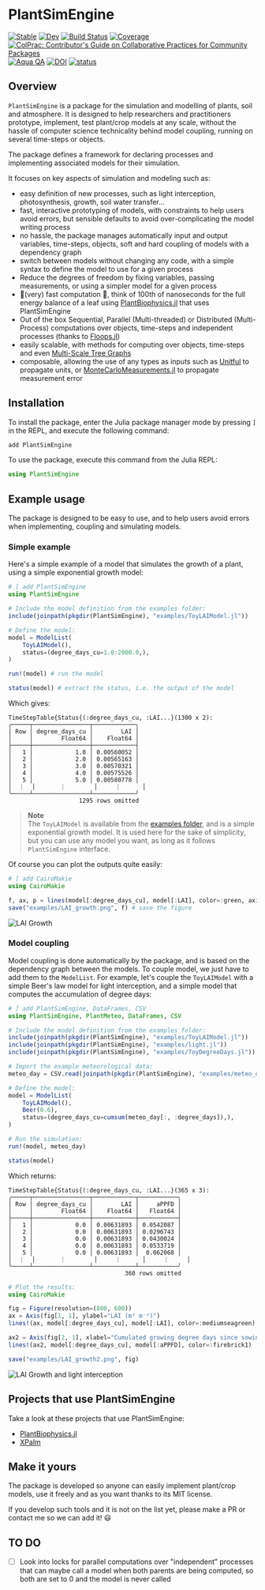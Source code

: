 # PlantSimEngine

[![Stable](https://img.shields.io/badge/docs-stable-blue.svg)](https://VEZY.github.io/PlantSimEngine.jl/stable)
[![Dev](https://img.shields.io/badge/docs-dev-blue.svg)](https://VEZY.github.io/PlantSimEngine.jl/dev)
[![Build Status](https://github.com/VEZY/PlantSimEngine.jl/actions/workflows/CI.yml/badge.svg?branch=main)](https://github.com/VEZY/PlantSimEngine.jl/actions/workflows/CI.yml?query=branch%3Amain)
[![Coverage](https://codecov.io/gh/VEZY/PlantSimEngine.jl/branch/main/graph/badge.svg)](https://codecov.io/gh/VEZY/PlantSimEngine.jl)
[![ColPrac: Contributor's Guide on Collaborative Practices for Community Packages](https://img.shields.io/badge/ColPrac-Contributor's%20Guide-blueviolet)](https://github.com/SciML/ColPrac)
[![Aqua QA](https://raw.githubusercontent.com/JuliaTesting/Aqua.jl/master/badge.svg)](https://github.com/JuliaTesting/Aqua.jl)
[![DOI](https://zenodo.org/badge/571659510.svg)](https://zenodo.org/badge/latestdoi/571659510)
[![status](https://joss.theoj.org/papers/137e3e6c2ddc349bec39e06bb04e4e09/status.svg)](https://joss.theoj.org/papers/137e3e6c2ddc349bec39e06bb04e4e09)


## Overview

`PlantSimEngine` is a package for the simulation and modelling of plants, soil and atmosphere. It is designed to help researchers and practitioners prototype, implement, test plant/crop models at any scale, without the hassle of computer science technicality behind model coupling, running on several time-steps or objects.

The package defines a framework for declaring processes and implementing associated models for their simulation. 

It focuses on key aspects of simulation and modeling such as: 

- easy definition of new processes, such as light interception, photosynthesis, growth, soil water transfer...
- fast, interactive prototyping of models, with constraints to help users avoid errors, but sensible defaults to avoid over-complicating the model writing process
- no hassle, the package manages automatically input and output variables, time-steps, objects, soft and hard coupling of models with a dependency graph
- switch between models without changing any code, with a simple syntax to define the model to use for a given process
- Reduce the degrees of freedom by fixing variables, passing measurements, or using a simpler model for a given process
- 🚀(very) fast computation 🚀, think of 100th of nanoseconds for the full energy balance of a leaf using [PlantBiophysics.jl](https://github.com/VEZY/PlantBiophysics.jl) that uses PlantSimEngine
- Out of the box Sequential, Parallel (Multi-threaded) or Distributed (Multi-Process) computations over objects, time-steps and independent processes (thanks to [Floops.jl](https://juliafolds.github.io/FLoops.jl/stable/))
- easily scalable, with methods for computing over objects, time-steps and even [Multi-Scale Tree Graphs](https://github.com/VEZY/MultiScaleTreeGraph.jl)
- composable, allowing the use of any types as inputs such as [Unitful](https://github.com/PainterQubits/Unitful.jl) to propagate units, or [MonteCarloMeasurements.jl](https://github.com/baggepinnen/MonteCarloMeasurements.jl) to propagate measurement error

## Installation

To install the package, enter the Julia package manager mode by pressing `]` in the REPL, and execute the following command:

```julia
add PlantSimEngine
```

To use the package, execute this command from the Julia REPL:

```julia
using PlantSimEngine
```

## Example usage

The package is designed to be easy to use, and to help users avoid errors when implementing, coupling and simulating models.

### Simple example 

Here's a simple example of a model that simulates the growth of a plant, using a simple exponential growth model:

```julia
# ] add PlantSimEngine
using PlantSimEngine

# Include the model definition from the examples folder:
include(joinpath(pkgdir(PlantSimEngine), "examples/ToyLAIModel.jl"))

# Define the model:
model = ModelList(
    ToyLAIModel(),
    status=(degree_days_cu=1.0:2000.0,),
)

run!(model) # run the model

status(model) # extract the status, i.e. the output of the model
```

Which gives:

```
TimeStepTable{Status{(:degree_days_cu, :LAI...}(1300 x 2):
╭─────┬────────────────┬────────────╮
│ Row │ degree_days_cu │        LAI │
│     │        Float64 │    Float64 │
├─────┼────────────────┼────────────┤
│   1 │            1.0 │ 0.00560052 │
│   2 │            2.0 │ 0.00565163 │
│   3 │            3.0 │ 0.00570321 │
│   4 │            4.0 │ 0.00575526 │
│   5 │            5.0 │ 0.00580778 │
│  ⋮  │       ⋮        │     ⋮      │
╰─────┴────────────────┴────────────╯
                    1295 rows omitted
```

> **Note**  
> The `ToyLAIModel` is available from the [examples folder](./examples/ToyLAIModel.jl), and is a simple exponential growth model. It is used here for the sake of simplicity, but you can use any model you want, as long as it follows `PlantSimEngine` interface.

Of course you can plot the outputs quite easily:

```julia
# ] add CairoMakie
using CairoMakie

f, ax, p = lines(model[:degree_days_cu], model[:LAI], color=:green, axis=(ylabel="LAI (m² m⁻²)", xlabel="Cumulated growing degree days since sowing (°C)"))
save("examples/LAI_growth.png", f) # save the figure
```

![LAI Growth](examples/LAI_growth.png)

### Model coupling

Model coupling is done automatically by the package, and is based on the dependency graph between the models. To couple model, we just have to add them to the `ModelList`. For example, let's couple the `ToyLAIModel` with a simple Beer's law model for light interception, and a simple model that computes the accumulation of degree days:

```julia
# ] add PlantSimEngine, DataFrames, CSV
using PlantSimEngine, PlantMeteo, DataFrames, CSV

# Include the model definition from the examples folder:
include(joinpath(pkgdir(PlantSimEngine), "examples/ToyLAIModel.jl"))
include(joinpath(pkgdir(PlantSimEngine), "examples/light.jl"))
include(joinpath(pkgdir(PlantSimEngine), "examples/ToyDegreeDays.jl"))

# Import the example meteorological data:
meteo_day = CSV.read(joinpath(pkgdir(PlantSimEngine), "examples/meteo_day.csv"), DataFrame, header=18)

# Define the model:
model = ModelList(
    ToyLAIModel(),
    Beer(0.6),
    status=(degree_days_cu=cumsum(meteo_day[:, :degree_days]),),
)

# Run the simulation:
run!(model, meteo_day)

status(model)
```

Which returns:

```
TimeStepTable{Status{(:degree_days_cu, :LAI...}(365 x 3):
╭─────┬────────────────┬────────────┬───────────╮
│ Row │ degree_days_cu │        LAI │     aPPFD │
│     │        Float64 │    Float64 │   Float64 │
├─────┼────────────────┼────────────┼───────────┤
│   1 │            0.0 │ 0.00631893 │ 0.0542087 │
│   2 │            0.0 │ 0.00631893 │ 0.0296743 │
│   3 │            0.0 │ 0.00631893 │ 0.0430024 │
│   4 │            0.0 │ 0.00631893 │ 0.0533719 │
│   5 │            0.0 │ 0.00631893 │  0.062068 │
│  ⋮  │       ⋮        │     ⋮      │     ⋮     │
╰─────┴────────────────┴────────────┴───────────╯
                                 360 rows omitted
```

```julia
# Plot the results:
using CairoMakie

fig = Figure(resolution=(800, 600))
ax = Axis(fig[1, 1], ylabel="LAI (m² m⁻²)")
lines!(ax, model[:degree_days_cu], model[:LAI], color=:mediumseagreen)

ax2 = Axis(fig[2, 1], xlabel="Cumulated growing degree days since sowing (°C)", ylabel="aPPFD (mol m⁻² d⁻¹)")
lines!(ax2, model[:degree_days_cu], model[:aPPFD], color=:firebrick1)

save("examples/LAI_growth2.png", fig)
```
![LAI Growth and light interception](examples/LAI_growth2.png)

## Projects that use PlantSimEngine

Take a look at these projects that use PlantSimEngine:

- [PlantBiophysics.jl](https://github.com/VEZY/PlantBiophysics.jl)
- [XPalm](https://github.com/PalmStudio/XPalm.jl)

## Make it yours 

The package is developed so anyone can easily implement plant/crop models, use it freely and as you want thanks to its MIT license. 

If you develop such tools and it is not on the list yet, please make a PR or contact me so we can add it! 😃


## TO DO

- [ ] Look into locks for parallel computations over "independent" processes that can maybe call a model when both parents are being computed, so both are set to 0 and the model is never called